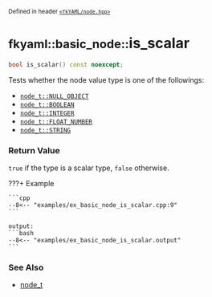 <small>Defined in header [`<fkYAML/node.hpp>`](https://github.com/fktn-k/fkYAML/blob/develop/include/fkYAML/node.hpp)</small>

# <small>fkyaml::basic_node::</small>is_scalar

```cpp
bool is_scalar() const noexcept;
```

Tests whether the node value type is one of the followings:  
* [`node_t::NULL_OBJECT`](node_t.md)
* [`node_t::BOOLEAN`](node_t.md)
* [`node_t::INTEGER`](node_t.md)
* [`node_t::FLOAT_NUMBER`](node_t.md)
* [`node_t::STRING`](node_t.md)

### **Return Value**

`true` if the type is a scalar type, `false` otherwise.  

???+ Example

    ```cpp
    --8<-- "examples/ex_basic_node_is_scalar.cpp:9"
    ```

    output:
    ```bash
    --8<-- "examples/ex_basic_node_is_scalar.output"
    ```

### **See Also**

* [node_t](node_t.md)
